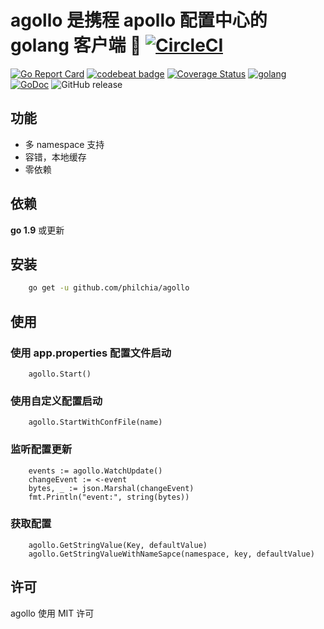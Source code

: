 # agollo 是携程 apollo 配置中心的 golang 客户端 🚀 [![CircleCI](https://circleci.com/gh/philchia/agollo/tree/master.svg?style=svg)](https://circleci.com/gh/philchia/agollo/tree/master)

[![Go Report Card](https://goreportcard.com/badge/github.com/philchia/agollo)](https://goreportcard.com/report/github.com/philchia/agollo)
[![codebeat badge](https://codebeat.co/badges/e31b4a09-f531-4b74-a86a-775f46436539)](https://codebeat.co/projects/github-com-philchia-agollo-master)
[![Coverage Status](https://coveralls.io/repos/github/philchia/agollo/badge.svg?branch=master)](https://coveralls.io/github/philchia/agollo?branch=master)
[![golang](https://img.shields.io/badge/Language-Go-green.svg?style=flat)](https://golang.org)
[![GoDoc](https://godoc.org/github.com/philchia/zen?status.svg)](https://godoc.org/github.com/philchia/agollo)
![GitHub release](https://img.shields.io/github/release/philchia/agollo.svg)

## 功能

* 多 namespace 支持
* 容错，本地缓存
* 零依赖

## 依赖

**go 1.9** 或更新

## 安装

```sh
    go get -u github.com/philchia/agollo
```

## 使用

### 使用 app.properties 配置文件启动

```golang
    agollo.Start()
```

### 使用自定义配置启动

```golang
    agollo.StartWithConfFile(name)
```

### 监听配置更新

```golang
    events := agollo.WatchUpdate()
    changeEvent := <-event
    bytes, _ := json.Marshal(changeEvent)
    fmt.Println("event:", string(bytes))
```

### 获取配置

```golang
    agollo.GetStringValue(Key, defaultValue)
    agollo.GetStringValueWithNameSapce(namespace, key, defaultValue)
```

## 许可

agollo 使用 MIT 许可

